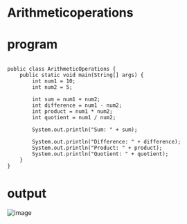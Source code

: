 # Arithmeticoperations
# program
````

public class ArithmeticOperations {
    public static void main(String[] args) {
        int num1 = 10;
        int num2 = 5;

        int sum = num1 + num2;
        int difference = num1 - num2;
        int product = num1 * num2;
        int quotient = num1 / num2;

        System.out.println("Sum: " + sum);

        System.out.println("Difference: " + difference);
        System.out.println("Product: " + product);
        System.out.println("Quotient: " + quotient);
    }
}
````


# output
![image](https://github.com/21002986/Arithmeticoperations/assets/112633513/91cd3f59-8242-4ac6-8b92-66ac01050ca0)


